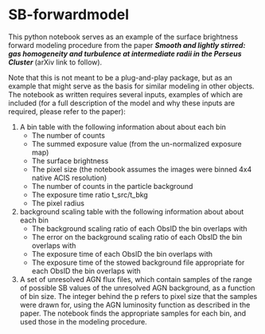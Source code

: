 # SB-forwardmodel

This python notebook serves as an example of the surface brightness forward modeling procedure from the paper 
<i><b> Smooth and lightly stirred: gas homogeneity and turbulence at intermediate radii in the Perseus Cluster </b></i> (arXiv link to follow). 

Note that this is not meant to be a plug-and-play package, but as an example that might serve as the basis for similar modeling in other objects. The notebook as written requires several inputs, examples
of which are included (for a full description of the model and why these inputs are required, please refer to the paper):
<ol>
<li> A bin table with the following information about about each bin 
<ul>
<li> The number of counts </li>
<li> The summed exposure value  (from the un-normalized exposure map) </li>
<li> The surface brightness </li>
<li> The pixel size (the notebook assumes the images were binned 4x4 native ACIS resolution) </li>
<li> The number of counts in the particle background </li>
<li> The exposure time ratio t_src/t_bkg </li>
<li> The pixel radius </li>
</ul>
</li>
<li> background scaling table with the following information about about each bin 
<ul>
<li> The background scaling ratio of each ObsID the bin overlaps with </li>
<li> The error on the background scaling ratio of each ObsID the bin overlaps with </li>
<li> The exposure time of each ObsID the bin overlaps with </li>
<li> The exposure time of the stowed background file appropriate for each ObsID the bin overlaps with </li>
</ul>
</li>
<li> A set of unresolved AGN flux files, which contain samples of the range of possible SB values of the unresolved AGN background, as a function of bin size.
The integer behind the p refers to pixel size that the samples were drawn for, using the AGN luminosity function as described in the paper. The notebook finds
the appropriate samples for each bin, and used those in the modeling procedure. </li>

</ol>
